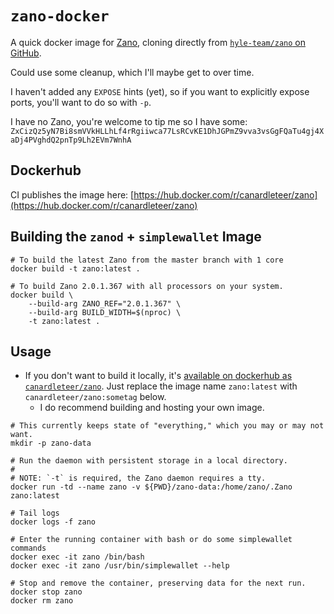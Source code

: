 # `zano-docker`

A quick docker image for [Zano](https://zano.org/), cloning directly from [`hyle-team/zano` on GitHub](https://github.com/hyle-team/zano).

Could use some cleanup, which I'll maybe get to over time.

I haven't added any `EXPOSE` hints (yet), so if you want to
explicitly expose ports, you'll want to do so with `-p`.

I have no Zano, you're welcome to tip me so I have some: `ZxCizQz5yN7Bi8smVVkHLLhLf4rRgiiwca77LsRCvKE1DhJGPmZ9vva3vsGgFQaTu4gj4XaDj4PVghdQ2pnTp9Lh2EVm7WnhA`

## Dockerhub

CI publishes the image here: [https://hub.docker.com/r/canardleteer/zano](https://hub.docker.com/r/canardleteer/zano)

## Building the `zanod` + `simplewallet` Image

```shell
# To build the latest Zano from the master branch with 1 core
docker build -t zano:latest .

# To build Zano 2.0.1.367 with all processors on your system.
docker build \
    --build-arg ZANO_REF="2.0.1.367" \
    --build-arg BUILD_WIDTH=$(nproc) \
    -t zano:latest .
```

## Usage

- If you don't want to build it locally, it's [available on dockerhub as `canardleteer/zano`](https://hub.docker.com/r/canardleteer/zano).
  Just replace the image name `zano:latest` with `canardleteer/zano:sometag` below.
  - I do recommend building and hosting your own image.

```shell
# This currently keeps state of "everything," which you may or may not want.
mkdir -p zano-data

# Run the daemon with persistent storage in a local directory.
#
# NOTE: `-t` is required, the Zano daemon requires a tty.
docker run -td --name zano -v ${PWD}/zano-data:/home/zano/.Zano zano:latest

# Tail logs
docker logs -f zano

# Enter the running container with bash or do some simplewallet commands
docker exec -it zano /bin/bash
docker exec -it zano /usr/bin/simplewallet --help

# Stop and remove the container, preserving data for the next run.
docker stop zano
docker rm zano
```
